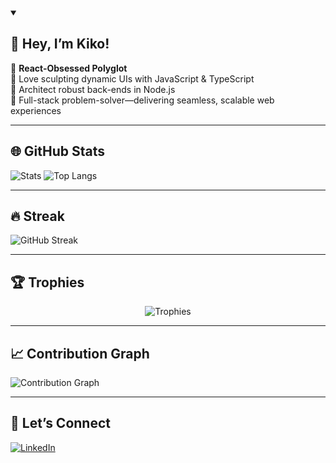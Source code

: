 <!--
**kiko1134/kiko1134** is a ✨ _special_ ✨ repository because its `README.md` (this file) appears on your GitHub profile.

Here are some ideas to get you started:

- 🔭 I’m currently working on ...
- 🌱 I’m currently learning ...
- 👯 I’m looking to collaborate on ...
- 🤔 I’m looking for help with ...
- 💬 Ask me about ...
- 📫 How to reach me: ...
- 😄 Pronouns: ...
- ⚡ Fun fact: ...
-->



<details open>
  <summary><h2>👋 Hey, I’m Kiko!</h2></summary>

  🎨 **React-Obsessed Polyglot**  
  🔹 Love sculpting dynamic UIs with JavaScript & TypeScript  
  🔹 Architect robust back-ends in Node.js  
  🔹 Full-stack problem-solver—delivering seamless, scalable web experiences

</details>


---

## 🌐 GitHub Stats

![Stats](https://github-readme-stats.vercel.app/api?username=kiko1134&show_icons=true&theme=tokyonight)
![Top Langs](https://github-readme-stats.vercel.app/api/top-langs?username=kiko1134&layout=compact&theme=tokyonight)

---

## 🔥 Streak

![GitHub Streak](https://github-readme-streak-stats.herokuapp.com/?user=kiko1134&theme=dark)

---

## 🏆 Trophies

<p align="center">
  <img src="https://github-profile-trophy.vercel.app/?username=kiko1134&theme=darkhub" alt="Trophies" />
</p>

---

## 📈 Contribution Graph

![Contribution Graph](https://ghchart.rshah.org/kiko1134)

---

## 💬 Let’s Connect

[![LinkedIn](https://img.shields.io/badge/LinkedIn-kiko1134-0077B5?logo=linkedin)](https://www.linkedin.com/in/christian-vassikov-04a434209/)


